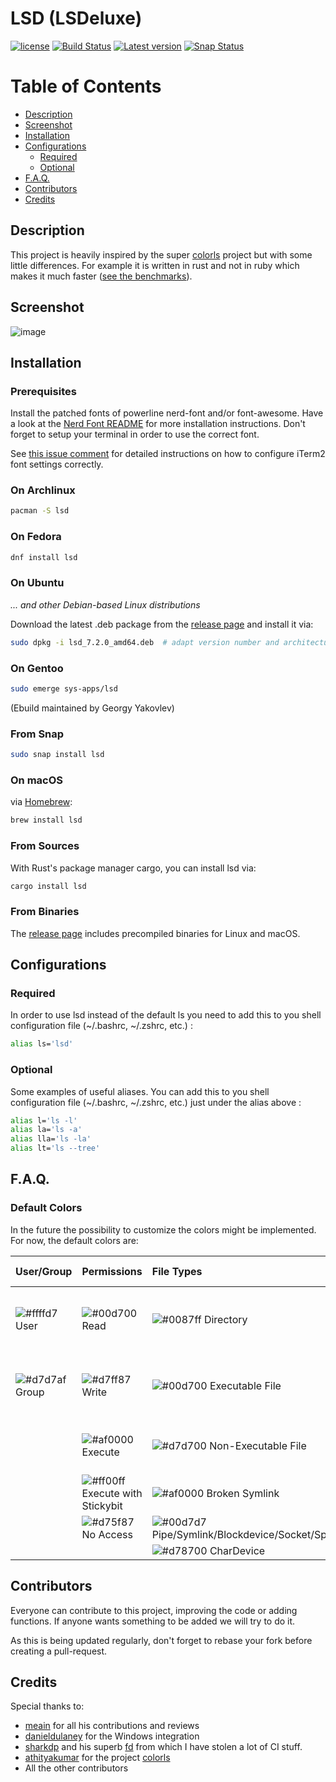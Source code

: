 # LSD (LSDeluxe)

[![license](http://img.shields.io/badge/license-Apache%20v2-orange.svg)](https://raw.githubusercontent.com/Peltoche/ical-rs/master/LICENSE)
[![Build Status](https://travis-ci.org/Peltoche/lsd.svg?branch=master)](https://travis-ci.org/Peltoche/lsd)
[![Latest version](https://img.shields.io/crates/v/lsd.svg)](https://crates.io/crates/lsd)
[![Snap Status](https://build.snapcraft.io/badge/Peltoche/lsd.svg)](https://build.snapcraft.io/user/Peltoche/lsd)

# Table of Contents

- [Description](#description)
- [Screenshot](#screenshot)
- [Installation](#installation)
- [Configurations](#configurations)
  * [Required](#required)
  * [Optional](#optional)
- [F.A.Q.](#faq)
- [Contributors](#contributors)
- [Credits](#credits)

## Description

This project is heavily inspired by the super [colorls](https://github.com/athityakumar/colorls)
project but with some little differences.  For example it is written in rust and not in ruby which makes it much faster ([see the benchmarks](#benchmark)).

## Screenshot

![image](https://raw.githubusercontent.com/Peltoche/lsd/assets/screen_lsd.png)

## Installation

### Prerequisites

Install the patched fonts of powerline nerd-font and/or font-awesome. Have a look at the [Nerd Font README](https://github.com/ryanoasis/nerd-fonts/blob/master/readme.md) for more installation instructions. Don't forget to setup your terminal in order to use the correct font.

See [this issue comment](https://github.com/Peltoche/lsd/issues/199#issuecomment-494218334) for detailed instructions on how to configure iTerm2 font settings correctly.

### On Archlinux

```sh
pacman -S lsd
```

### On Fedora

```sh
dnf install lsd
```

### On Ubuntu

_... and other Debian-based Linux distributions_

Download the latest .deb package from the [release page](https://github.com/Peltoche/lsd/releases) and install it via:

```sh
sudo dpkg -i lsd_7.2.0_amd64.deb  # adapt version number and architecture
```

### On Gentoo
```sh
sudo emerge sys-apps/lsd
```
(Ebuild maintained by Georgy Yakovlev)

### From Snap

```sh
sudo snap install lsd
```

### On macOS

via [Homebrew](https://brew.sh/):

```sh
brew install lsd
```

### From Sources

With Rust's package manager cargo, you can install lsd via:

```sh
cargo install lsd
```

### From Binaries

The [release page](https://github.com/Peltoche/lsd/releases) includes precompiled binaries for Linux and macOS.


## Configurations

### Required

In order to use lsd instead of the default ls you need to add this to you shell
configuration file  (~/.bashrc, ~/.zshrc, etc.) :

  ```sh
  alias ls='lsd'
  ```

### Optional

Some examples of useful aliases. You can add this to you shell configuration
file  (~/.bashrc, ~/.zshrc, etc.) just under the alias above :

  ```sh
  alias l='ls -l'
  alias la='ls -a'
  alias lla='ls -la'
  alias lt='ls --tree'
  ```

## F.A.Q.

### Default Colors

In the future the possibility to customize the colors might be implemented.
For now, the default colors are:

| User/Group | Permissions | File Types | Last time Modified | File Size |
|:---|:---|:---|:---|:---|
|![#ffffd7](https://placehold.it/17/ffffd7/000000?text=+) User|![#00d700](https://placehold.it/17/00d700/000000?text=+) Read |![#0087ff](https://placehold.it/17/0087ff/000000?text=+) Directory|![#00d700](https://placehold.it/17/00d700/000000?text=+) within the last hour|![#ffffaf](https://placehold.it/17/ffffaf/000000?text=+) Small File|
|![#d7d7af](https://placehold.it/17/d7d7af/000000?text=+) Group|![#d7ff87](https://placehold.it/17/d7ff87/000000?text=+) Write|![#00d700](https://placehold.it/17/00d700/000000?text=+) Executable File|![#00d787](https://placehold.it/17/00d787/000000?text=+) within the last day|![#ffaf87](https://placehold.it/17/ffaf87/000000?text=+) Medium File|
||![#af0000](https://placehold.it/17/af0000/000000?text=+) Execute|![#d7d700](https://placehold.it/17/d7d700/000000?text=+) Non-Executable File|![#00af87](https://placehold.it/17/00af87/000000?text=+) older|![#d78700](https://placehold.it/17/d78700/000000?text=+) Large File|
||![#ff00ff](https://placehold.it/17/ff00ff/000000?text=+) Execute with Stickybit|![#af0000](https://placehold.it/17/af0000/000000?text=+) Broken Symlink||![#ffffff](https://placehold.it/17/ffffff/000000?text=+) Non File|
||![#d75f87](https://placehold.it/17/d75f87/000000?text=+) No Access|![#00d7d7](https://placehold.it/17/00d7d7/000000?text=+) Pipe/Symlink/Blockdevice/Socket/Special|||
|||![#d78700](https://placehold.it/17/d78700/000000?text=+) CharDevice|||



## Contributors

Everyone can contribute to this project, improving the code or adding functions. If anyone wants something to be added we will try to do it.

As this is being updated regularly, don't forget to rebase your fork before creating a pull-request.

## Credits

Special thanks to:

- [meain](https://github.com/meain) for all his contributions and reviews
- [danieldulaney](https://github.com/danieldulaney) for the Windows integration
- [sharkdp](https://github.com/sharkdp) and his superb [fd](https://github.com/sharkdp/fd) from which I have stolen a lot of CI stuff.
- [athityakumar](https://github.com/athityakumar) for the project [colorls](https://github.com/athityakumar/colorls)
- All the other contributors
